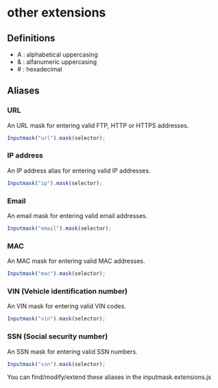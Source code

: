 # other extensions

## Definitions

- A   :     alphabetical uppercasing
- &   :     alfanumeric uppercasing
- \#  :     hexadecimal

## Aliases

### URL

An URL mask for entering valid FTP, HTTP or HTTPS addresses.

```javascript
Inputmask("url").mask(selector);
```

### IP address

An IP address alias for entering valid IP addresses.

```javascript
Inputmask("ip").mask(selector);
```

### Email

An email mask for entering valid email addresses.

```javascript
Inputmask("email").mask(selector);
```

### MAC

An MAC mask for entering valid MAC addresses.

```javascript
Inputmask("mac").mask(selector);
```

### VIN (Vehicle identification number)

An VIN mask for entering valid VIN codes.

```javascript
Inputmask("vin").mask(selector);
```

### SSN (Social security number)

An SSN mask for entering valid SSN numbers.

```javascript
Inputmask("ssn").mask(selector);
```

You can find/modify/extend these aliases in the inputmask.extensions.js

